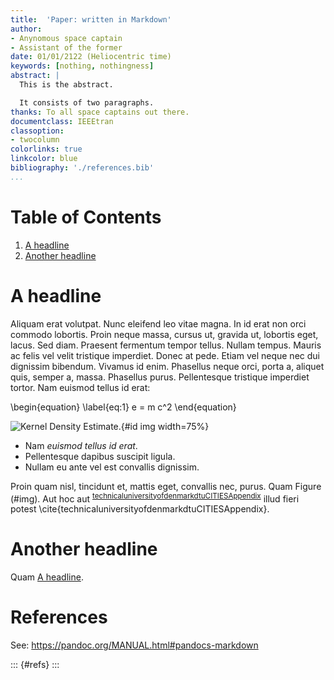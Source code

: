 ```yaml
---
title:  'Paper: written in Markdown'
author:
- Anynomous space captain
- Assistant of the former
date: 01/01/2122 (Heliocentric time)
keywords: [nothing, nothingness]
abstract: |
  This is the abstract. 

  It consists of two paragraphs.
thanks: To all space captains out there.
documentclass: IEEEtran
classoption:
- twocolumn
colorlinks: true
linkcolor: blue
bibliography: './references.bib'
...
```

# Table of Contents

1.  [A headline](#org2d8a729)
2.  [Another headline](#org8467d62)



<a id="org2d8a729"></a>

# A headline

Aliquam erat volutpat.  Nunc eleifend leo vitae magna.  In id erat non orci commodo lobortis.  Proin neque massa, cursus ut, gravida ut, lobortis eget, lacus.  Sed diam.  Praesent fermentum tempor tellus.  Nullam tempus.  Mauris ac felis vel velit tristique imperdiet.  Donec at pede.  Etiam vel neque nec dui dignissim bibendum.  Vivamus id enim.  Phasellus neque orci, porta a, aliquet quis, semper a, massa.  Phasellus purus.  Pellentesque tristique imperdiet tortor.  Nam euismod tellus id erat:

\begin{equation}
\label{eq:1}
e = m c^2
\end{equation}

![Kernel Density Estimate.](/home/frederik/MultiPaper/PaperA/Figures/kde.png){#id img width=75%}

-   Nam *euismod tellus id erat*.
-   Pellentesque dapibus suscipit ligula.
-   Nullam eu ante vel est convallis dignissim.

Proin quam nisl, tincidunt et, mattis eget, convallis nec, purus. Quam Figure (#img). Aut hoc aut <sup id="3c1c4a40b41b59e66aa5631826279af9"><a href="#technicaluniversityofdenmarkdtuCITIESAppendix" title="@misc{technicaluniversityofdenmarkdtuCITIESAppendix,
  author = {{Technical University of Denmark (DTU)} and Aalborg University},
  file = {/home/frederik/Zotero/storage/8968BIPJ/CITIES_ProjectDescription.pdf},
  title = {{{CITIES Appendix B}}}
}">technicaluniversityofdenmarkdtuCITIESAppendix</a></sup> illud fieri potest \cite{technicaluniversityofdenmarkdtuCITIESAppendix}.


<a id="org8467d62"></a>

# Another headline

Quam [A headline](#org2d8a729).

# References

  See: https://pandoc.org/MANUAL.html#pandocs-markdown
  
::: {#refs}
:::
